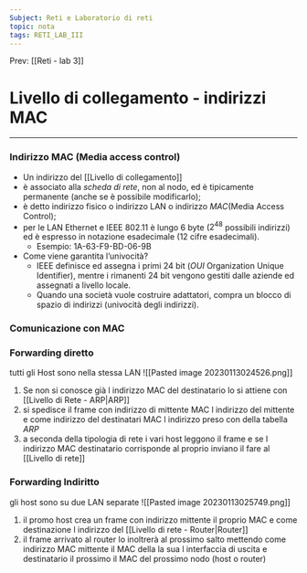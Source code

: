 ```yaml
---
Subject: Reti e Laboratorio di reti
topic: nota
tags: RETI_LAB_III
---
```


Prev: [[Reti - lab 3]]

# Livello di collegamento - indirizzi MAC
---
### Indirizzo MAC (Media access control)
- Un indirizzo del [[Livello di collegamento]] 
- è associato alla _scheda di rete_, non al nodo, ed è tipicamente permanente (anche se è possibile modificarlo); 
- è detto indirizzo fisico o indirizzo LAN o indirizzo _MAC_(Media Access Control); 
- per le LAN Ethernet e IEEE 802.11 è lungo 6 byte ($2^{48}$ possibili indirizzi) ed è espresso in notazione esadecimale (12 cifre esadecimali). 
	- Esempio: 1A-63-F9-BD-06-9B 
- Come viene garantita l’univocità? 
	- IEEE definisce ed assegna i primi 24 bit (_OUI_ Organization Unique Identifier), mentre i rimanenti 24 bit vengono gestiti dalle aziende ed assegnati a livello locale. 
	- Quando una società vuole costruire adattatori, compra un blocco di spazio di indirizzi (univocità degli indirizzi).


### Comunicazione con MAC

### Forwarding diretto
tutti gli Host sono nella stessa LAN
![[Pasted image 20230113024526.png]]
1. Se non si conosce già l indirizzo MAC del destinatario lo si attiene con [[Livello di Rete - ARP|ARP]]
2. si spedisce il frame con indirizzo di mittente MAC l indirizzo del mittente e come indirizzo del destinatari MAC l indirizzo preso con della tabella _ARP_ 
3. a seconda della tipologia di rete i vari host leggono il frame e se l indirizzo MAC destinatario corrisponde al proprio inviano il fare al [[Livello di rete]] 


### Forwarding Indiritto
gli host sono su due LAN separate
![[Pasted image 20230113025749.png]]
1.  il promo host crea un frame con indirizzo mittente il proprio MAC e come  destinazione l indirizzo del [[Livello di rete - Router|Router]] 
2. il frame arrivato al router lo inoltrerà al prossimo salto mettendo come indirizzo MAC mittente il MAC della la sua l interfaccia di uscita e destinatario il prossimo  il MAC del prossimo nodo (host o router)


